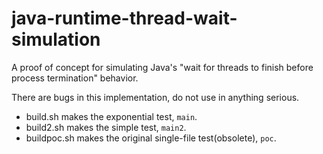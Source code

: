 # java-runtime-thread-wait-simulation
A proof of concept for simulating Java's "wait for threads to finish before process termination" behavior.

There are bugs in this implementation, do not use in anything serious.

- build.sh makes the exponential test, `main`.
- build2.sh makes the simple test, `main2`.
- buildpoc.sh makes the original single-file test(obsolete), `poc`.
